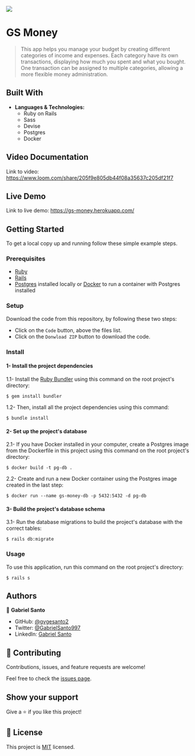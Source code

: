 ![](https://img.shields.io/badge/Microverse-blueviolet)

# GS Money

> This app helps you manage your budget by creating different categories of income and expenses. Each category have its own transactions, displaying how much you spent and what you bought. One transaction can be assigned to multiple categories, allowing a more flexible money administration.

## Built With

- **Languages & Technologies:**
  - Ruby on Rails
  - Sass
  - Devise
  - Postgres
  - Docker

## Video Documentation
Link to video: https://www.loom.com/share/205f9e805db44f08a35637c205df21f7

## Live Demo
Link to live demo: https://gs-money.herokuapp.com/

## Getting Started

To get a local copy up and running follow these simple example steps.

### Prerequisites

- [Ruby](https://www.ruby-lang.org/en/downloads/)
- [Rails](https://rubyonrails.org/)
- [Postgres](https://www.postgresql.org/) installed locally or [Docker](https://www.docker.com/) to run a container with Postgres installed

### Setup

Download the code from this repository, by following these two steps:
  - Click on the ``Code`` button, above the files list.
  - Click on the ``Donwload ZIP`` button to download the code.

### Install

#### 1- Install the project dependencies

1.1- Install the [Ruby Bundler](https://bundler.io/) using this command on the root project's directory:
```console
$ gem install bundler
```

1.2- Then, install all the project dependencies using this command:

```console
$ bundle install
```

#### 2- Set up the project's database

2.1- If you have Docker installed in your computer, create a Postgres image from the Dockerfile in this project using this command on the root project's directory:

```console
$ docker build -t pg-db .
```

2.2- Create and run a new Docker container using the Postgres image created in the last step:

```console
$ docker run --name gs-money-db -p 5432:5432 -d pg-db
```

#### 3- Build the project's database schema

3.1- Run the database migrations to build the project's database with the correct tables:

```console
$ rails db:migrate
```

### Usage

To use this application, run this command on the root project's directory: 

```console
$ rails s
```

## Authors

👤 **Gabriel Santo**

- GitHub: [@gvgesanto2](https://github.com/gvgesanto2)
- Twitter: [@GabrielSanto997](https://twitter.com/GabrielSanto997)
- LinkedIn: [Gabriel Santo](https://linkedin.com/in/gabriel-santo-5882a71b2/)


## 🤝 Contributing

Contributions, issues, and feature requests are welcome!

Feel free to check the [issues page](../../issues/).

## Show your support

Give a ⭐️ if you like this project!

## 📝 License

This project is [MIT](./MIT.md) licensed.
